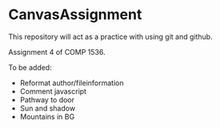 CanvasAssignment
================
This repository will act as a practice with using git and github.

Assignment 4 of COMP 1536.

To be added:
- Reformat author/fileinformation
- Comment javascript
- Pathway to door
- Sun and shadow
- Mountains in BG
